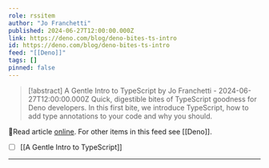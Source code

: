 ```yaml
---
role: rssitem
author: "Jo Franchetti"
published: 2024-06-27T12:00:00.000Z
link: https://deno.com/blog/deno-bites-ts-intro
id: https://deno.com/blog/deno-bites-ts-intro
feed: "[[Deno]]"
tags: []
pinned: false
---
```

> [!abstract] A Gentle Intro to TypeScript by Jo Franchetti - 2024-06-27T12:00:00.000Z
> Quick, digestible bites of TypeScript goodness for Deno developers. In this first bite, we introduce TypeScript, how to add type annotations to your code and why you should.

🔗Read article [online](https://deno.com/blog/deno-bites-ts-intro). For other items in this feed see [[Deno]].

- [ ] [[A Gentle Intro to TypeScript]]
- - -
